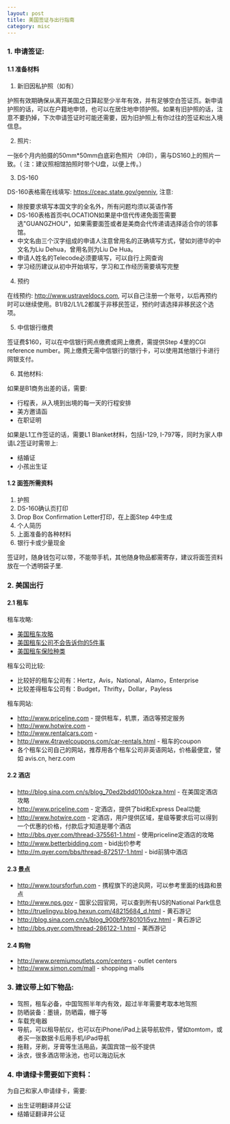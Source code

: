 ```yaml
---
layout: post
title: 美国签证与出行指南
category: misc
---
```


### 1. 申请签证:

#### 1.1 准备材料

1) 新旧因私护照（如有）

护照有效期确保从离开美国之日算起至少半年有效，并有足够空白签证页。新申请护照的话，可以在户籍地申领，也可以在居住地申领护照。如果有旧护照的话，注意不要扔掉，下次申请签证时可能还需要，因为旧护照上有你过往的签证和出入境信息。

2) 照片:

一张6个月内拍摄的50mm*50mm白底彩色照片（冲印），需与DS160上的照片一致。（ 注：建议照相馆拍照时带个U盘，以便上传。） 

3) DS-160

DS-160表格需在线填写: <https://ceac.state.gov/genniv>, 注意: 

* 除按要求填写本国文字的全名外，所有问题均须以英语作答
* DS-160表格首页中LOCATION如果是中信代传递免面签需要选"GUANGZHOU"，如果需要面签或者是美商会代传递请选择适合你的领事馆。
* 中文名由三个汉字组成的申请人注意曾用名的正确填写方式，譬如刘德华的中文名为Liu Dehua，曾用名则为Liu De Hua。
* 申请人姓名的Telecode必须要填写，可以自行上网查询
* 学习经历建议从初中开始填写，学习和工作经历需要填写完整

4) 预约

在线预约: <http://www.ustraveldocs.com>, 可以自己注册一个账号，以后再预约时可以继续使用。B1/B2/L1/L2都属于非移民签证，预约时请选择非移民这个选项。

5) 中信银行缴费

签证费$160，可以在中信银行网点缴费或网上缴费，需提供Step 4里的CGI reference number。网上缴费无需中信银行的银行卡，可以使用其他银行卡进行网银支付。

6) 其他材料:

如果是B1商务出差的话，需要:

* 行程表，从入境到出境的每一天的行程安排
* 美方邀请函
* 在职证明

如果是L1工作签证的话，需要L1 Blanket材料，包括I-129, I-797等，同时为家人申请L2签证时需带上:

* 结婚证
* 小孩出生证

#### 1.2 面签所需资料

1. 护照
2. DS-160确认页打印
3. Drop Box Confirmation Letter打印，在上面Step 4中生成
4. 个人简历
5. 上面准备的各种材料
6. 银行卡或少量现金

签证时，随身钱包可以带，不能带手机，其他随身物品都需寄存，建议将面签资料放在一个透明袋子里.

### 2. 美国出行

#### 2.1 租车

租车攻略:

* [美国租车攻略](http://www.nemoliu.com/2011/01/10/%E7%BE%8E%E5%9B%BD%E7%A7%9F%E8%BD%A6%E6%94%BB%E7%95%A5/)
* [美国租车公司不会告诉你的5件事](http://www.bnet.com.cn/2012/0419/2089465.shtml)
* [美国租车保险种类](http://bbs.qyer.com/thread-50067-1.html)

租车公司比较:

* 比较好的租车公司有：Hertz，Avis，National，Alamo，Enterprise
* 比较差得租车公司有：Budget，Thrifty，Dollar，Payless

租车网站:

* <http://www.priceline.com> - 提供租车，机票，酒店等预定服务
* <http://www.hotwire.com> - 
* <http://www.rentalcars.com> - 
* <http://www.4travelcoupons.com/car-rentals.html> - 租车的coupon
* 各个租车公司自己的网站，推荐用各个租车公司非英语网站，价格最便宜，譬如 avis.cn, herz.com

#### 2.2 酒店

* <http://blog.sina.com.cn/s/blog_70ed2bdd0100okza.html> - 在美国定酒店攻略
* <http://www.priceline.com> - 定酒店，提供了bid和Express Deal功能
* <http://www.hotwire.com> - 定酒店，用户提供区域，星级等要求后可以得到一个优惠的价格，付款后才知道是哪个酒店
* <http://bbs.qyer.com/thread-375561-1.html> - 使用priceline定酒店的攻略
* <http://www.betterbidding.com> - bid出价参考
* <http://m.qyer.com/bbs/thread-872517-1.html> - bid前猜中酒店

#### 2.3 景点

* <http://www.toursforfun.com> - 携程旗下的途风网，可以参考里面的线路和景点
* <http://www.nps.gov> - 国家公园官网，可以查到所有US的National Park信息
* <http://truelingyu.blog.hexun.com/48215684_d.html> - 黄石游记
* <http://blog.sina.com.cn/s/blog_900bf9780101i5vz.html> - 黄石游记
* <http://bbs.qyer.com/thread-286122-1.html> - 美西游记

#### 2.4 购物

* <http://www.premiumoutlets.com/centers> - outlet centers
* <http://www.simon.com/mall> - shopping malls

### 3. 建议带上如下物品:

* 驾照，租车必备，中国驾照半年内有效，超过半年需要考取本地驾照
* 防晒装备：墨镜，防晒霜，帽子等
* 车载充电器
* 导航，可以租导航仪，也可以在iPhone/iPad上装导航软件，譬如tomtom，或者买一张数据卡后用手机/iPad导航
* 拖鞋，牙刷，牙膏等生活用品，美国宾馆一般不提供
* 泳衣，很多酒店带泳池，也可以海边玩水

### 4. 申请绿卡需要如下资料：

为自己和家人申请绿卡，需要:

* 出生证明翻译并公证
* 结婚证翻译并公证